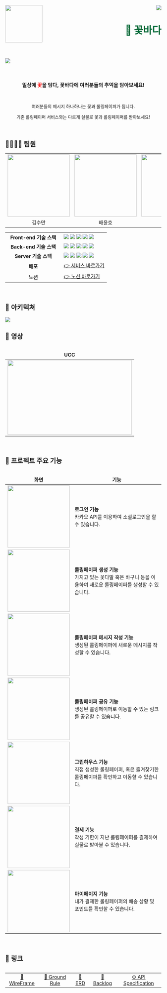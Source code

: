 <div>
  <img align="left" src="https://user-images.githubusercontent.com/14370441/203452692-c9e4799f-9c4b-454c-8e24-38bf20eaf51f.png" width="120" />
  <div align="right">
      <img src="https://hits.seeyoufarm.com/api/count/incr/badge.svg?url=https://lab.ssafy.com/s07-final/S07P31A405&count_bg=%2379C83D&title_bg=%23555555&icon=&icon_color=%23E7E7E7&title=hits&edge_flat=false"/>
    <h1 align="right">
      <font align="left" size="6" color="#006937">🌺 꽃바다</font>
    </h1>
  </div>
</div>

<br/>
<br/>
<br/>

<div>
    <img src="https://user-images.githubusercontent.com/14370441/203453811-f233eada-58f6-423a-bc04-1fbe8060e5ea.png" />
</div>

<br/>
<br />

<div align="center"> 
    <h3> 일상에 <span style="color: red">꽃</span>을 담다, 꽃바다에 여러분들의 추억을 담아보세요! </h3>
    <br />
    <p>여러분들의 메시지 하나하나는 꽃과 롤링페이퍼가 됩니다.</p>
    <p>기존 롤링페이퍼 서비스와는 다르게 실물로 꽃과 롤링페이퍼를 받아보세요!</p>
</div>

<br/>

## 👨‍👩‍👧‍👧 팀원

<table align="center">
  <tr>
    <td>
        <img src="https://user-images.githubusercontent.com/14370441/203455294-6b49af10-baa5-4ee8-b6fa-d49dec98f84e.png" width="200"/>
    </td>
    <td>
        <img src="https://user-images.githubusercontent.com/14370441/203455319-765e8e20-96bd-4d58-bde7-52ff0b56f60a.png" width="200"/>
    </td>
    <td>
        <img src="https://user-images.githubusercontent.com/14370441/203455341-3725a1f2-a49f-4e43-ac2c-10ddc7496865.png" width="200"/>
    </td>
    <td>
        <img src="https://user-images.githubusercontent.com/14370441/203455362-bd779517-ab21-4e55-b5c8-100fbed9c33e.png" width="200"/>
    </td>
    <td>
        <img src="https://user-images.githubusercontent.com/14370441/203455401-dcc4ebb0-c34f-401c-809a-c75bcb432d2c.png" width="200"/>
    </td>
    <td>
        <img src="https://user-images.githubusercontent.com/14370441/203455444-3bcc3ead-9e71-4638-ae62-5319890b3fcc.png" width="200"/>
    </td>
  </tr>
  <tr>
    <td align="center">
        김수만
    </td>
    <td align="center">
        배윤호
    </td>
    <td align="center">
        오석호
    </td>
    <td align="center">
        윤혜진
    </td>
    <td align="center">
        이홍주
    </td>
    <td align="center">
        차유진
    </td>
  </tr>
</table>
<table align="center">
  <tr>
    <td align="center" width="165"><strong>Front-end 기술 스택</strong></td>
    <td>
      <div>
        <img src="https://img.shields.io/badge/TypeScript-3178C6?style=flat-square&logo=typescript&logoColor=white"/>
        <img src="https://img.shields.io/badge/React-61DAFB?style=flat-square&logo=react&logoColor=white"/>
        <img src="https://img.shields.io/badge/Recoil-764ABC?style=flat-square&logo=Recoil&logoColor=white"/>
        <img src="https://img.shields.io/badge/Emotion-C865B9?style=flat-square&logo=Emotion&logoColor=white"/>
        <img src="https://img.shields.io/badge/Vite-646CFF?style=flat-square&logo=Vite&logoColor=white"/>
      </div>
    </td>
  </tr>
  <tr>
    <td align="center" width="165"><strong>Back-end 기술 스택</strong></td>
    <td>
        <img src="https://img.shields.io/badge/SpringBoot-6DB33F?style=flat-square&logo=springboot&logoColor=white"/>
        <img src="https://img.shields.io/badge/MySQL-4479A1?style=flat-square&logo=mysql&logoColor=white"/>
        <img src="https://img.shields.io/badge/JPA-212121?style=flat-square&logo=jpa&logoColor=white"/>
        <img src="https://img.shields.io/badge/JWT-FFCD00?style=flat-square&logo=jwt&logoColor=white"/>
        <img src="https://img.shields.io/badge/Redis-DC382D?style=flat-square&logo=Redis&logoColor=white"/>
    </td>
  </tr>
  <tr>
    <td align="center" width="165"><strong>Server 기술 스택</strong></td>
    <td>
        <img src="https://img.shields.io/badge/NGINX-009639?style=flat-square&logo=nginx&logoColor=white"/>
        <img src="https://img.shields.io/badge/Docker-2496ED?style=flat-square&logo=docker&logoColor=white"/>
        <img src="https://img.shields.io/badge/Jenkins-D24939?style=flat-square&logo=jenkins&logoColor=white"/>
        <img src="https://img.shields.io/badge/AmazonAWS-232F3E?style=flat-square&logo=amazonaws&logoColor=white"/>
        <img src="https://img.shields.io/badge/AmazonS3-569A31?style=flat-square&logo=amazons3&logoColor=white"/>
    </div>
  </tr>
  <tr>
    <td align="center"><strong>배포</strong></td>
    <td>
      <a href="https://k7a405.p.ssafy.io/">
        👉 서비스 바로가기
      </a>
    </td>
  </tr>
  <tr>
    <td align="center"><strong>노션</strong></td>
    <td>
      <a href="https://www.notion.so/A403-75f0aa54961d45a1b453932d54a8a982">
        👉 노션 바로가기
      </a>
    </td>
  </tr>
<table>

<br/>

## 📡 아키텍쳐

<img src="https://user-images.githubusercontent.com/14370441/203459598-d667c9ef-e629-4f07-9cfc-d9ccb886ed82.png">

## 🎥 영상

<table align="center">
<thead>
  <tr>
    <td align="center"><strong>UCC</strong></th>
  </tr>
  </thead>
  <tbody>
  <tr>
    <td>
      <a href="https://www.youtube.com/watch?v=hXMiQJZ8cVo">
        <img src="https://user-images.githubusercontent.com/14370441/203456766-cd5ae5b8-c2be-49e7-ad45-cfb9a4e0945d.png" width=400 height=240/>
      </a>
    </td>
  </tr>
  </tbody>
<table>

<br/>

## 👀 프로젝트 주요 기능

<table align="center">
<thead>
  <tr>
    <td align="center"><strong>화면</strong></th>
    <td align="center"><strong>기능</strong></th>
  </tr>
  </thead>
  <tbody>
    <tr>
      <td>
        <img src="https://user-images.githubusercontent.com/14370441/203458083-de5fb884-3363-40b8-8a41-b701f134c0bb.gif" width=200/>
      </td>
      <td>
        <b>로그인 기능</b>
        <div>카카오 API를 이용하여 소셜로그인을 할 수 있습니다.</div>
      </td>
    </tr>
    <tr>
      <td>
        <img src="https://user-images.githubusercontent.com/14370441/203458089-133bab5d-b3da-4017-b429-e5cc8583ec6b.gif" width=200/>
      </td>
      <td>
        <b>롤링페이퍼 생성 기능</b>
        <div>가지고 있는 꽃다발 혹은 바구니 등을 이용하여 새로운 롤링페이퍼를 생성할 수 있습니다.</div>
      </td>
    </tr>
    <tr>
      <td>
        <img src="https://user-images.githubusercontent.com/14370441/203458362-7498809b-8bb9-43fd-9ff7-392c26b2c0f1.gif" width=200/>
      </td>
      <td>
        <b>롤링페이퍼 메시지 작성 기능</b>
        <div>생성된 롤링페이퍼에 새로운 메시지를 작성할 수 있습니다.</div>
      </td>
    </tr>
    <tr>
      <td>
        <img src="https://user-images.githubusercontent.com/14370441/203458511-cd7c3aef-a313-40b7-a50f-2c49f9bf8c76.gif" width=200/>
      </td>
      <td>
        <b>롤링페이퍼 공유 기능</b>
        <div>생성된 롤링페이퍼로 이동할 수 있는 링크를 공유할 수 있습니다.</div>
      </td>
    </tr>
    <tr>
      <td>
        <img src="https://user-images.githubusercontent.com/14370441/203458914-8b613100-e585-4354-80fa-f37eb9761503.gif" width=200/>
      </td>
      <td>
        <b>그린하우스 기능</b>
        <div>직접 생성한 롤링페이퍼, 혹은 즐겨찾기한 롤링페이퍼를 확인하고 이동할 수 있습니다.</div>
      </td>
    </tr>
    <tr>
      <td>
        <img src="https://user-images.githubusercontent.com/14370441/203459164-46d2cee7-3466-4cdb-b5e4-27f75af8943a.gif" width=200/>
      </td>
      <td>
        <b>결제 기능</b>
        <div>작성 기한이 지난 롤링페이퍼를 결제하여 실물로 받아볼 수 있습니다.</div>
      </td>
    </tr>
    <tr>
      <td>
        <img src="https://user-images.githubusercontent.com/14370441/203459453-7eab56e1-6ba6-4bf6-beef-11b4f74068cf.gif" width=200/>
      </td>
      <td>
        <b>마이페이지 기능</b>
        <div>내가 결제한 롤링페이퍼의 배송 상황 및 포인트를 확인할 수 있습니다.</div>
      </td>
    </tr>
  </tbody>
<table>

<br/>

## 🔗 링크

<table align="center">
<tbody>
  <tr>
    <td align="center">
      <a href="https://www.figma.com/file/XxOANlEWwO4zf7QE3J7RDB/%EA%BD%83%EB%B0%94%EB%8B%A4?node-id=863%3A6396&t=eQZQErTZ8o8z6nmn-0">🎨 WireFrame</a>
    </td>
    <td align="center">
      <a href="https://www.notion.so/chayoo/360f839382aa4eb582f84598c0a26e78">📕 Ground Rule</a>
    </td>
    <td align="center">
      <a href="https://www.erdcloud.com/d/ebxeLni8Wezm8A3PT">💾 ERD</a>
    </td>
    <td align="center">
      <a href="https://www.notion.so/chayoo/be4ff676b5f34c0baeeabcb214913c32">🧶 Backlog</a>
    </td>
    <td align="center">
      <a href="https://www.notion.so/chayoo/3fc499e80cf145528a5562676d5e79d8?v=c0a80f4f620f4f9f8670460af1f30824">⚙ API Specification</a>
    </td>
</tbody>
<table>
